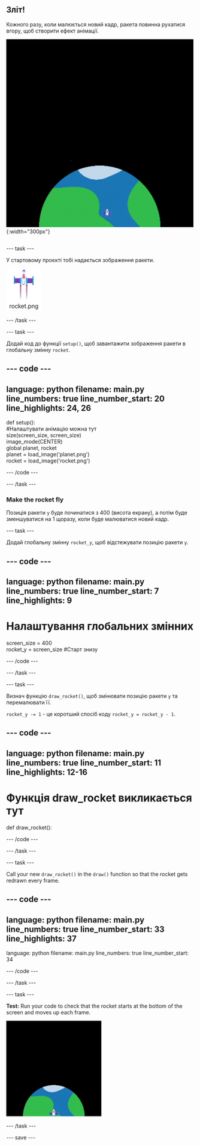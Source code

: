 ## Зліт!

<div style="display: flex; flex-wrap: wrap">
<div style="flex-basis: 200px; flex-grow: 1; margin-right: 15px;">
Кожного разу, коли малюється новий кадр, ракета повинна рухатися вгору, щоб створити ефект анімації.
</div>
<div>

![Ракета, що летить з постійною швидкістю від низу до верху екрану.](images/fly.gif){:width="300px"}

</div>
</div>

--- task ---

У стартовому проєкті тобі надається зображення ракети.

![Зображення ракети в бібліотеці зображень Trinket.](images/rocket_image.png)

--- /task ---

--- task ---

Додай код до функції `setup()`, щоб завантажити зображення ракети в глобальну змінну `rocket`.

--- code ---
---
language: python filename: main.py line_numbers: true line_number_start: 20
line_highlights: 24, 26
---

def setup():   
#Налаштувати анімацію можна тут   
size(screen_size, screen_size)   
image_mode(CENTER)   
global planet, rocket   
planet = load_image('planet.png')    
rocket = load_image('rocket.png')

--- /code ---

--- /task ---

### Make the rocket fly

Позиція ракети `y` буде починатися з 400 (висота екрану), а потім буде зменшуватися на 1 щоразу, коли буде малюватися новий кадр.

--- task ---

Додай глобальну змінну `rocket_y`, щоб відстежувати позицію ракети `y`.

--- code ---
---
language: python filename: main.py line_numbers: true line_number_start: 7
line_highlights: 9
---

# Налаштування глобальних змінних
screen_size = 400    
rocket_y = screen_size #Старт знизу

--- /code ---

--- /task ---

--- task ---

Визнач функцію `draw_rocket()`, щоб змінювати позицію ракети `y` та перемалювати її.

`rocket_y -= 1` - це коротший спосіб коду `rocket_y = rocket_y - 1`.

--- code ---
---
language: python filename: main.py line_numbers: true line_number_start: 11
line_highlights: 12-16
---

# Функція draw_rocket викликається тут
def draw_rocket():


--- /code ---

--- /task ---

--- task ---

Call your new `draw_rocket()` in the `draw()` function so that the rocket gets redrawn every frame.

--- code ---
---
language: python filename: main.py line_numbers: true line_number_start: 33
line_highlights: 37
---

language: python filename: main.py line_numbers: true line_number_start: 34


--- /code ---

--- /task ---

--- task ---

**Test:** Run your code to check that the rocket starts at the bottom of the screen and moves up each frame.

![Animation of the rocket flying half way up the screen.](images/rocket_fly.gif)

--- /task ---

--- save ---
